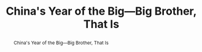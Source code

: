 ---
category: news
title: China's Year of the Big—Big Brother, That Is
abstract: China's Year of the Big—Big Brother, That Is
publishedDateTime: 2019-02-06T17:10:14Z
sourceUrl: https://www.msn.com/en-us/travel/news/china-s-year-of-the-big-big-brother-that-is/ar-BBTfFYL?
type: article

provider:
  name: Fortune
  id: V_AA4WQfn_global

images: 
    -url: https://img-s-msn-com.akamaized.net/tenant/amp/entityid/BBTeQDR.img
    width: 2000
    height: 1331
    quality: 84
    title: Peak Of Returning Home During Spring Festival In Shanghai, China
    attribution: 
    focalRegion:
      x1: 0
      x2: 0
      y1: 0
      y2: 0

---